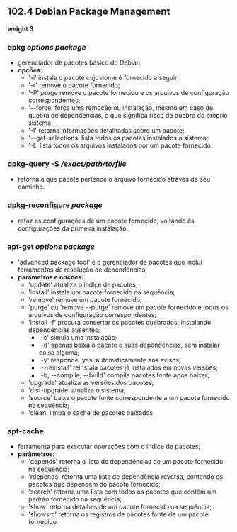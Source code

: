 ## 102.4 Debian Package Management
__weight 3__


### dpkg *options package*
- gerenciador de pacotes básico do Debian;
- __opções:__
	- '-i' instala o pacote cujo nome é fornecido a seguir;
	- '-r' remove o pacote fornecido;
	- '-P' *purge* remove o pacote fornecido e os arquivos de configuração correspondentes;
	- '--force' força uma remoção ou instalação, mesmo em caso de quebra de dependências, o que significa risco de quebra do próprio sistema;
	- '-I' retorna informações detalhadas sobre um pacote;
	- '--get-selections' lista todos os pacotes instalados o sistema;
	- '-L' lista todos os arquivos instalados por um pacote fornecido.

### dpkg-query -S */exact/path/to/file*
- retorna a que pacote pertence o arquivo fornecido através de seu caminho.

### dpkg-reconfigure *package*
- refaz as configurações de um pacote fornecido, voltando às configurações da primeira instalação.

### apt-get *options package*
- 'advanced package tool' é o gerenciador de pacotes que inclui ferramentas de resolução de dependências;
- __parâmetros e opções:__
	- 'update' atualiza o índice de pacotes;
	- 'install' instala um pacote fornecido na sequência;
	- 'remove' remove um pacote fornecido;
	- 'purge' ou 'remove --purge' remove um pacote fornecido e todos os arquivos de configuração correspondentes;
	- 'install -f' procura consertar os pacotes quebrados, instalando dependências ausentes;
		- '-s' simula uma instalação;
		- '-d' apenas baixa o pacote e suas dependências, sem instalar coisa alguma;
		- '-y' responde 'yes' automaticamente aos avisos;
		- '--reinstall' reinstala pacotes já instalados em novas versões;
		- '-b, --compile, --build' compila pacotes fonte após baixar;
	- 'upgrade' atualiza as versões dos pacotes;
	- 'dist-upgrade' atualiza o sistema;
	- 'source' baixa o pacote fonte correspondente a um pacote fornecido na sequência;
	- 'clean' limpa o cache de pacotes baixados.
	
### apt-cache
- ferramenta para executar operações com o índice de pacotes;
- __parâmetros:__
	- 'depends' retorna a lista de dependências de um pacote fornecido na sequência;
	- 'rdepends' retorna uma lista de dependência reversa, contendo os pacotes que dependem do pacote fornecido; 
	- 'search' retorna uma lista com todos os pacotes que contêm um padrão fornecido na sequência;
	- 'show' retorna detalhes de um pacote fornecido na sequência;
	- 'showsrc' retorna os registros de pacotes fonte de um pacote fornecido.